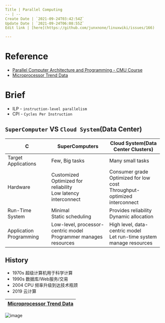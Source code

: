 ```yaml
---
Title | Parallel Computing
-- | --
Create Date | `2021-09-24T03:42:54Z`
Update Date | `2021-09-24T06:08:55Z`
Edit link | [here](https://github.com/junxnone/linuxwiki/issues/166)

---
```

# Reference
- [Parallel Computer Architecture and Programming - CMU Course](http://www.cs.cmu.edu/afs/cs/academic/class/15418-s20/www/lectures/)
- [Microprocessor Trend Data](https://github.com/karlrupp/microprocessor-trend-data)

# Brief
- ILP - `instruction-level parallelism`
- CPI - `Cycles Per Instruction`

## `SuperComputer` VS `Cloud System`(Data Center)

C | SuperComputers | Cloud System(Data Center Clusters)
-- | -- | --
Target Applications | Few, Big tasks | Many small tasks
Hardware | Customized<br>Optimized for reliability<br>Low latency interconnect | Consumer grade<br>Optimized for low cost<br> Throughput-optimized interconnect
Run-Time System | Minimal<br>Static scheduling | Provides reliability<br>Dynamic allocation
Application Programming | Low-level, processor-centric model<br>Programmer manages resources | High level, data-centric model<br>Let run-time system manage resources



## History
- 1970s 超级计算机用于科学计算
- 1990s 数据库/Web服务/交易
- 2004 CPU 频率升级到达技术瓶颈
- 2019 云计算


[Microprocessor Trend Data](https://github.com/karlrupp/microprocessor-trend-data) |
-- |
![image](https://user-images.githubusercontent.com/2216970/134624585-0f72cb55-a779-4615-ab14-3f5dfa8e3bf1.png)



